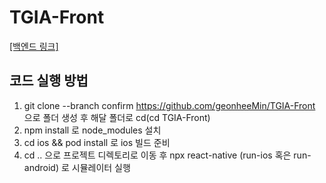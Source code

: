 # TGIA-Front

[[백엔드 링크]](https://github.com/LapinMin/TGIA-Back)

코드 실행 방법
-------------
1. git clone --branch confirm https://github.com/geonheeMin/TGIA-Front 으로 폴더 생성 후 해달 폴더로 cd(cd TGIA-Front)
2. npm install 로 node_modules 설치
3. cd ios && pod install 로 ios 빌드 준비
4. cd .. 으로 프로젝트 디렉토리로 이동 후 npx react-native (run-ios 혹은 run-android) 로 시뮬레이터 실행
